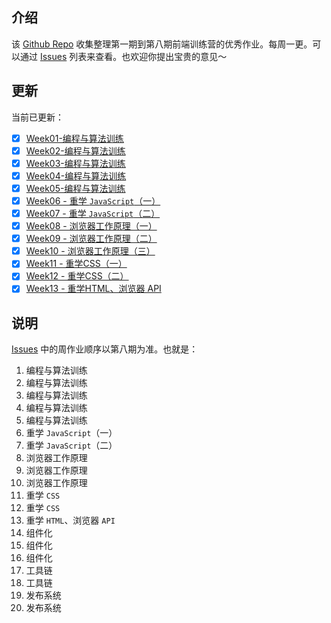 ## 介绍

该 [Github Repo](https://github.com/syt-honey/Excellent-work) 收集整理第一期到第八期前端训练营的优秀作业。每周一更。可以通过 [Issues](https://github.com/syt-honey/Excellent-work/issues) 列表来查看。也欢迎你提出宝贵的意见～

## 更新

当前已更新：

- [x] [Week01-编程与算法训练](https://github.com/syt-honey/Excellent-work/issues/1)  
- [x] [Week02-编程与算法训练](https://github.com/syt-honey/Excellent-work/issues/2)  
- [x] [Week03-编程与算法训练](https://github.com/syt-honey/Excellent-work/issues/3)  
- [x] [Week04-编程与算法训练](https://github.com/syt-honey/Excellent-work/issues/4)  
- [x] [Week05-编程与算法训练](https://github.com/syt-honey/Excellent-work/issues/5)  
- [x] [Week06 - 重学 `JavaScript`（一）](https://github.com/syt-honey/Excellent-work/issues/6)    
- [x] [Week07 - 重学 `JavaScript`（二）](https://github.com/syt-honey/Excellent-work/issues/7)    
- [x] [Week08 - 浏览器工作原理（一）](https://github.com/syt-honey/Excellent-work/issues/8)    
- [x] [Week09 - 浏览器工作原理（二）](https://github.com/syt-honey/Excellent-work/issues/9)  
- [x] [Week10 - 浏览器工作原理（三）](https://github.com/syt-honey/Excellent-work/issues/10)  
- [x] [Week11 - 重学CSS（一）](https://github.com/syt-honey/Excellent-work/issues/11)  
- [x] [Week12 - 重学CSS（二）](https://github.com/syt-honey/Excellent-work/issues/12)  
- [x] [Week13 - 重学HTML、浏览器 API](https://github.com/syt-honey/Excellent-work/issues/13)  

## 说明

[Issues](https://github.com/syt-honey/Excellent-work/issues) 中的周作业顺序以第八期为准。也就是：

1. 编程与算法训练
2. 编程与算法训练
3. 编程与算法训练
4. 编程与算法训练
5. 编程与算法训练
6. 重学 `JavaScript`（一）
7. 重学 `JavaScript`（二）
8. 浏览器工作原理
9. 浏览器工作原理
10. 浏览器工作原理
11. 重学 `CSS`
12. 重学 `CSS`
13. 重学 `HTML`、浏览器 `API`
14. 组件化
15. 组件化
16. 组件化
17. 工具链
18. 工具链
19. 发布系统
20. 发布系统
